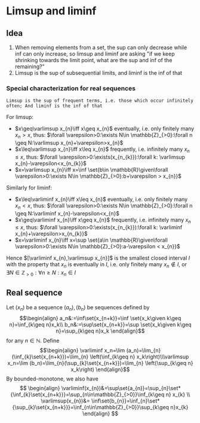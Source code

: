 # Limsup and liminf
## Idea
1. When removing elements from a set, the sup can only decrease while inf can only increase, so limsup and liminf are asking "if we keep shrinking towards the limit point, what are the sup and inf of the remaining?"
1. Limsup is the sup of subsequential limits, and liminf is the inf of that
### Special characterization for real sequences
	Limsup is the sup of frequent terms, i.e. those which occur infinitely often; And liminf is the inf of that
For limsup:
- $x\geq\varlimsup x_{n}\iff x\geq x_{n}$ eventually, i.e. only finitely many $x_{n}>x$, thus: $\forall \varepsilon>0:\exists N\in \mathbb{Z}_{>0}:\forall n \geq N:\varlimsup x_{n}+\varepsilon>x_{n}$
- $x\leq\varlimsup x_{n}\iff x\leq x_{n}$ frequently, i.e. infinitely many $x_{n}\leq x$, thus: $\forall \varepsilon>0:\exists(x_{n_{k}}):\forall k: \varlimsup x_{n}-\varepsilon<x_{n_{k}}$
- $x=\varlimsup x_{n}\iff x=\inf \set{b\in \mathbb{R}\given\forall \varepsilon>0:\exists N\in \mathbb{Z}_{>0}:b+\varepsilon > x_{n}}$

Similarly for liminf:
- $x\leq\varliminf x_{n}\iff x\leq x_{n}$ eventually, i.e. only finitely many $x_{n}<x$, thus: $\forall \varepsilon>0:\exists N\in \mathbb{Z}_{>0}:\forall n \geq N:\varliminf x_{n}-\varepsilon<x_{n}$
- $x\geq\varliminf x_{n}\iff x\geq x_{n}$ frequently, i.e. infinitely many $x_{n}\leq x$, thus: $\forall \varepsilon>0:\exists(x_{n_{k}}):\forall k: \varliminf x_{n}+\varepsilon>x_{n_{k}}$
- $x=\varliminf x_{n}\iff x=\sup \set{a\in \mathbb{R}\given\forall \varepsilon>0:\exists N\in \mathbb{Z}_{>0}:a-\varepsilon < x_{n}}$

Hence $[\varliminf x_{n},\varlimsup x_{n}]$ is the smallest closed interval $I$ with the property that $x_{n}$ is eventually in $I$, i.e. only finitely many $x_{n}\notin I$, or $\exists N\in \mathbb{Z}_{>0}:\forall n\geq N:x_{n}\in I$
## Real sequence
Let $(x_{n})$ be a sequence $(a_n),(b_n)$ be sequences defined by $$\begin{align}
a_n&:=\inf\set{x_{n+k}}=\inf \set{x_k\given k\geq n}=\inf_{k\geq n}x_k\\ b_n&:=\sup\set{x_{n+k}}=\sup \set{x_k\given k\geq n}=\sup_{k\geq n}x_k
\end{align}$$for any $n\in\mathbb{N}$.
Define $$\begin{align}
\varliminf x_n=\lim (a_n)=\lim_{n}(\inf_{k}\set{x_{n+k}})=\lim_{n} \left(\inf_{k\geq n} x_k\right)\\\varlimsup x_n=\lim (b_n)=\lim_{n}(\sup_{k}\set{x_{n+k}})=\lim_{n} \left(\sup_{k\geq n} x_k\right)
\end{align}$$By bounded-monotone, we also have
$$
\begin{align}
\varliminf(x_{n})&=\sup\set{a_{n}}=\sup_{n}\set*{\inf_{k}\set{x_{n+k}}}=\sup_{n\in\mathbb{Z}_{>0}}\inf_{k\geq n} x_{k} \\
\varlimsup(x_{n})&= \inf\set{b_{n}}=\inf_{n}\set*{\sup_{k}\set{x_{n+k}}}=\inf_{n\in\mathbb{Z}_{>0}}\sup_{k\geq n}x_{k}
\end{align}
$$
